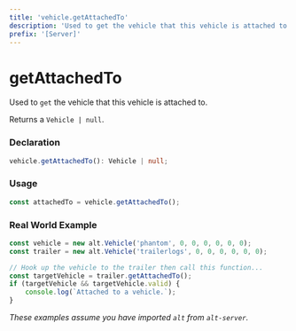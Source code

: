 ```yaml
---
title: 'vehicle.getAttachedTo'
description: 'Used to get the vehicle that this vehicle is attached to.'
prefix: '[Server]'
---
```


# getAttachedTo

Used to `get` the vehicle that this vehicle is attached to.

Returns a `Vehicle | null`.

### Declaration

```typescript
vehicle.getAttachedTo(): Vehicle | null;
```

### Usage

```js
const attachedTo = vehicle.getAttachedTo();
```

### Real World Example

```js
const vehicle = new alt.Vehicle('phantom', 0, 0, 0, 0, 0, 0);
const trailer = new alt.Vehicle('trailerlogs', 0, 0, 0, 0, 0, 0);

// Hook up the vehicle to the trailer then call this function...
const targetVehicle = trailer.getAttachedTo();
if (targetVehicle && targetVehicle.valid) {
    console.log(`Attached to a vehicle.`);
}
```

_These examples assume you have imported `alt` from `alt-server`._